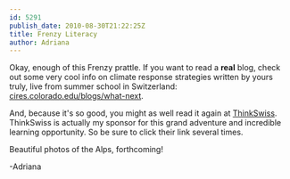 ```yaml
---
id: 5291
publish_date: 2010-08-30T21:22:25Z
title: Frenzy Literacy
author: Adriana
---
```

Okay, enough of this Frenzy prattle. If you want to read a **real** blog, check out some very cool info on climate response strategies written by yours truly, live from summer school in Switzerland: [cires.colorado.edu/blogs/what-next](http://cires.colorado.edu/blogs/what-next/).

And, because it's so good, you might as well read it again at [ThinkSwiss](http://thinkswiss.org/brainstormblog/). ThinkSwiss is actually my sponsor for this grand adventure and incredible learning opportunity. So be sure to click their link several times.

Beautiful photos of the Alps, forthcoming!

\-Adriana